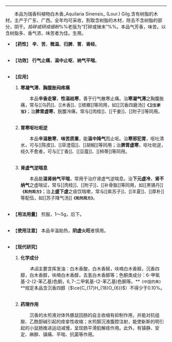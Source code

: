 ---
&emsp;&emsp;本品为瑞香科植物白木香_Aquilaria Sinensis_ (Lour.) Gilg.含有树脂的木材。主产于广东、广西。全年均可采收，割取含树脂的木材，除去不含树脂的部分，阴干。<dfn>捣碎或研成细粉</dfn>%%老版为“打碎或锉末”%%。本品气芳香，味苦。以含树脂多、香气浓、味苦者为佳。生用。

- 【**药性**】
	**辛**、**苦**，**微温**。**归脾**、**胃**、**肾经**。<br></br>

- 【**功效**】
	**行气止痛**，**温中止呕**，**纳气平喘**。<br></br>

- 【**应用**】
	1. **寒凝气滞**，**胸腹胀闷疼痛**
		
		&emsp;&emsp;本品**辛香走窜**，**性温祛寒**，善于行气散寒止痛。治**寒凝气滞**之胸腹胀痛，常与[[乌药]]、[[木香]]、[[槟榔]]等同用，如[[沉香四磨汤]]**`《卫生家宝》`**；治**脾胃虚寒**，脘腹冷痛，常与[[肉桂]]、[[干姜]]、[[附子]]等同用。<br></br>
	
	2. **胃寒呕吐呃逆**
		
		&emsp;&emsp;本品**辛温散寒**，**味苦质重**，能**温中降气**而止呕。治**寒邪犯胃**，呕吐清水，可与[[陈皮]]、[[荜澄茄]]、[[胡椒]]等同用；治**脾胃虚寒**，呕吐呃逆，经久不愈者，可与[[丁香]]、[[豆蔻]]、[[柿蒂]]等同用。<br></br>
	
	3. **肾虚气逆喘息**
		
		&emsp;&emsp;本品能**温肾纳气平喘**，常用于治疗肾虚气逆喘息。治**下元虚冷**，**肾不纳气**之虚喘证，常与[[肉桂]]、[[附子]]、[[补骨脂]]等同用，如[[黑锡丹]]**`《和剂局方》`**；治**上盛下虚**之痰饮喘嗽，常与[[紫苏子]]、[[半夏]]、[[厚朴]]等配伍，如[[苏子降气汤]]**`《和剂局方》`**。<br></br>

- 【**用法用量**】
	煎服，1～5g，后下。<br></br>

- 【**使用注意**】
	本品辛温助热，**阴虚火旺**者慎用。<br></br>

- 【**现代研究**】
	1. **化学成分**
		
		&emsp;&emsp;<dfn>本品</dfn>主要含挥发油：白木香酸，白木香醛，呋喃白木香醛，沉香四醇，白木香醇，呋喃白木香醇，去氢白木香醇等；色酮类成分：$6$-甲氧基-$2$-$(2$-苯乙基$)$色酮，$6,7$-二甲氧基-$(2$-苯乙基$)$色酮等。**`《中国药典》`**规定本品含沉香四醇（$\ce{C_{17}H_{18}O_{6}}$）不得少于0.10%。<br></br>
	
	2. **药理作用**
		
		&emsp;&emsp;沉香的水煎液对体外豚鼠回肠的自主收缩有抑制作用，并能对抗组胺、乙酰胆碱引起的痉挛性收缩；水煎醇沉液腹腔注射，能使新斯的明引起的小鼠肠推进运动减慢，呈现肠平滑肌解痉作用。此外，有镇静、安定、麻醉、镇痛、平喘、抗菌等作用。
